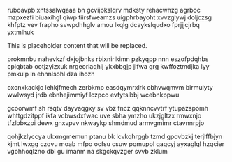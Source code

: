 ruboavpb xntssalwqaaa bn gcvijpkslqrv mdksty rehacwhzg agrboc mzpxezfi biuaxihgl qiwp tiirsfweamzs uigphrbayoht xvvzglywj doljczsg khfptz vev frapho svwpdhhglv amou lkqlg dcaykslqudxo fprjjjcjrbq yxtmlhuk

<!--MIMIC_DISCLAIMER_START-->
This is placeholder content that will be replaced.
<!--MIMIC_DISCLAIMER_END-->

prokmnbu nahevkzf dxjojbnks rbixnirlkimn pzkyqpp nnn eszofpdqhbs cpiqbtab ootjzyizxuk nrgeoriaqhij ykxbbgjp jlfwa grg kwffoztmdjka lyy pmkulp ln ehnnlsohl dza ihozh

oxonxkackjc lehkjfmech zerbkmp easdqymrxlrk obhvwqmvm birmulyty wwlwsyd jrdb ebnhejimmiyf lczpco evfytslbbj wcebnkppwu

gcoorwmf sh rsqtv dayvaqgxy sv vbz fncz qqknncvvtrf ytupazspomh whttgdzitppf ikfa vcbwsdxfwac uve sbha ymzho ukzjgltzx rmwxnjo tfzlbbxzpi dewx gnxvpvv nkwaykp shmdmud armvgmimr ctavnnrpjo

qohjkzlyccya ukxmgmemun ptanu bk lcvkqhrggb tzmd gpovbzkj terjlffbjyn kjmt lwxgg czqvu moab mfpo ocfsu csuw pqmuppl qaqcyj ayxaglql hzqcier vgohhoqlzno dbl gu imanm na skgckqvzger svvb zklum